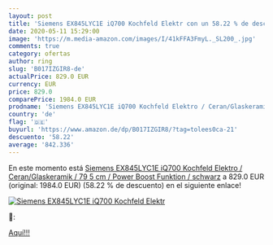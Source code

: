 ```yaml
---
layout: post
title: 'Siemens EX845LYC1E iQ700 Kochfeld Elektr con un 58.22 % de descuento'
date: 2020-05-11 15:29:00
image: 'https://m.media-amazon.com/images/I/41kFFA3FmyL._SL200_.jpg'
comments: true
category: ofertas
author: ring
slug: 'B017IZGIR8-de'
actualPrice: 829.0 EUR
currency: EUR
price: 829.0
comparePrice: 1984.0 EUR
prodname: 'Siemens EX845LYC1E iQ700 Kochfeld Elektro / Ceran/Glaskeramik / 79 5 cm / Power Boost Funktion / schwarz'
country: 'de'
flag: '🇩🇪'
buyurl: 'https://www.amazon.de/dp/B017IZGIR8/?tag=tolees0ca-21'
descuento: '58.22'
average: '842.336'
---
```


En este momento está [Siemens EX845LYC1E iQ700 Kochfeld Elektro / Ceran/Glaskeramik / 79 5 cm / Power Boost Funktion / schwarz](https://www.amazon.de/dp/B017IZGIR8/?tag=tolees0ca-21) a 829.0 EUR (original: 1984.0 EUR) (58.22 %  de descuento) en el siguiente enlace!

[![Siemens EX845LYC1E iQ700 Kochfeld Elektr](https://m.media-amazon.com/images/I/41kFFA3FmyL._SL200_.jpg)](https://www.amazon.de/dp/B017IZGIR8/?tag=tolees0ca-21)

🔎:


[Aquí!!!](https://www.amazon.de/dp/B017IZGIR8/?tag=tolees0ca-21)
